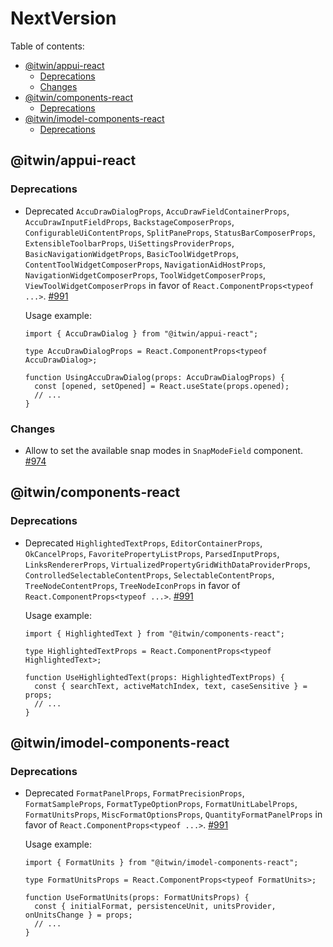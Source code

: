 # NextVersion <!-- omit from toc -->

Table of contents:

- [@itwin/appui-react](#itwinappui-react)
  - [Deprecations](#deprecations)
  - [Changes](#changes)
- [@itwin/components-react](#itwincomponents-react)
  - [Deprecations](#deprecations-1)
- [@itwin/imodel-components-react](#itwinimodel-components-react)
  - [Deprecations](#deprecations-2)

## @itwin/appui-react

### Deprecations

- Deprecated `AccuDrawDialogProps`, `AccuDrawFieldContainerProps`, `AccuDrawInputFieldProps`, `BackstageComposerProps`, `ConfigurableUiContentProps`, `SplitPaneProps`, `StatusBarComposerProps`, `ExtensibleToolbarProps`, `UiSettingsProviderProps`, `BasicNavigationWidgetProps`, `BasicToolWidgetProps`, `ContentToolWidgetComposerProps`, `NavigationAidHostProps`, `NavigationWidgetComposerProps`, `ToolWidgetComposerProps`, `ViewToolWidgetComposerProps` in favor of `React.ComponentProps<typeof ...>`. [#991](https://github.com/iTwin/appui/pull/991)

  Usage example:

  ```tsx
  import { AccuDrawDialog } from "@itwin/appui-react";

  type AccuDrawDialogProps = React.ComponentProps<typeof AccuDrawDialog>;

  function UsingAccuDrawDialog(props: AccuDrawDialogProps) {
    const [opened, setOpened] = React.useState(props.opened);
    // ...
  }
  ```

### Changes

- Allow to set the available snap modes in `SnapModeField` component. [#974](https://github.com/iTwin/appui/pull/974)

## @itwin/components-react

### Deprecations

- Deprecated `HighlightedTextProps`, `EditorContainerProps`, `OkCancelProps`, `FavoritePropertyListProps`, `ParsedInputProps`, `LinksRendererProps`, `VirtualizedPropertyGridWithDataProviderProps`, `ControlledSelectableContentProps`, `SelectableContentProps`, `TreeNodeContentProps`, `TreeNodeIconProps` in favor of `React.ComponentProps<typeof ...>`. [#991](https://github.com/iTwin/appui/pull/991)

  Usage example:

  ```tsx
  import { HighlightedText } from "@itwin/components-react";

  type HighlightedTextProps = React.ComponentProps<typeof HighlightedText>;

  function UseHighlightedText(props: HighlightedTextProps) {
    const { searchText, activeMatchIndex, text, caseSensitive } = props;
    // ...
  }
  ```

## @itwin/imodel-components-react

### Deprecations

- Deprecated `FormatPanelProps`, `FormatPrecisionProps`, `FormatSampleProps`, `FormatTypeOptionProps`, `FormatUnitLabelProps`, `FormatUnitsProps`, `MiscFormatOptionsProps`, `QuantityFormatPanelProps` in favor of `React.ComponentProps<typeof ...>`. [#991](https://github.com/iTwin/appui/pull/991)

  Usage example:

  ```tsx
  import { FormatUnits } from "@itwin/imodel-components-react";

  type FormatUnitsProps = React.ComponentProps<typeof FormatUnits>;

  function UseFormatUnits(props: FormatUnitsProps) {
    const { initialFormat, persistenceUnit, unitsProvider, onUnitsChange } = props;
    // ...
  }
  ```
